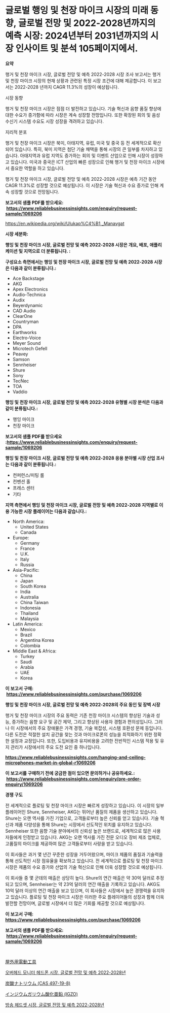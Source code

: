 <p><h1>글로벌 행잉 및 천장 마이크 시장의 미래 동향, 글로벌 전망 및 2022-2028년까지의 예측 시장: 2024년부터 2031년까지의 시장 인사이트 및 분석 105페이지에서.</h1></p><p><strong>요약</strong></p>
<p><p>행거 및 천장 마이크 시장, 글로벌 전망 및 예측 2022-2028 시장 조사 보고서는 행거 및 천장 마이크 시장의 현재 상황과 관련된 특정 시장 조건에 대해 제공합니다. 이 보고서는 2022-2028 년까지 CAGR 11.3%의 성장이 예상됩니다.</p><p>시장 동향</p><p>행거 및 천장 마이크 시장은 점점 더 발전하고 있습니다. 기술 혁신과 음향 품질 향상에 대한 수요가 증가함에 따라 시장은 계속 성장할 전망입니다. 또한 확장된 회의 및 음성 수신기 시스템 수요도 시장 성장을 격려하고 있습니다.</p><p>지리적 분포</p><p>행거 및 천장 마이크 시장은 북미, 아태지역, 유럽, 미국 및 중국 등 전 세계적으로 확산되어 있습니다. 특히, 북미 지역은 첨단 기술 채택을 통해 시장의 큰 일부를 차지하고 있습니다. 아태지역과 유럽 지역도 증가하는 회의 및 이벤트 산업으로 인해 시장이 성장하고 있습니다. 미국과 중국은 ICT 산업의 빠른 성장으로 인해 행거 및 천장 마이크 시장에서 중요한 역할을 하고 있습니다.</p><p>행거 및 천장 마이크 시장, 글로벌 전망 및 예측 2022-2028 시장은 예측 기간 동안 CAGR 11.3%로 성장할 것으로 예상됩니다. 이 시장은 기술 혁신과 수요 증가로 인해 계속 성장할 것으로 전망됩니다.</p></p>
<p><strong>보고서의 샘플 PDF를 받으세요: &nbsp;<a href="https://www.reliablebusinessinsights.com/enquiry/request-sample/1069206">https://www.reliablebusinessinsights.com/enquiry/request-sample/1069206</a></strong></p>
<p><a href="https://en.wikipedia.org/wiki/Ulukap%C4%B1,_Manavgat">https://en.wikipedia.org/wiki/Ulukap%C4%B1,_Manavgat</a></p>
<p><strong>시장 세분화:</strong></p>
<p><strong> 행잉 및 천장 마이크 시장, 글로벌 전망 및 예측 2022-2028 시장은 개요, 배포, 애플리케이션 및 지역으로 더 분류됩니다. :</strong></p>
<p><strong>구성요소 측면에서는 행잉 및 천장 마이크 시장, 글로벌 전망 및 예측 2022-2028 시장은 다음과 같이 분류됩니다.:</strong></p>
<p><ul><li>Ace Backstage</li><li>AKG</li><li>Apex Electronics</li><li>Audio-Technica</li><li>Audix</li><li>Beyerdynamic</li><li>CAD Audio</li><li>ClearOne</li><li>Countryman</li><li>DPA</li><li>Earthworks</li><li>Electro-Voice</li><li>Meyer Sound</li><li>Microtech Gefell</li><li>Peavey</li><li>Samson</li><li>Sennheiser</li><li>Shure</li><li>Sony</li><li>TecNec</li><li>TOA</li><li>Vaddio</li></ul></p>
<p><strong> 행잉 및 천장 마이크 시장, 글로벌 전망 및 예측 2022-2028 유형별 시장 분석은 다음과 같이 분류됩니다.:</strong></p>
<p><ul><li>행잉 마이크</li><li>천장 마이크</li></ul></p>
<p><strong>보고서의 샘플 PDF를 받으세요 :<a href="https://www.reliablebusinessinsights.com/enquiry/request-sample/1069206">https://www.reliablebusinessinsights.com/enquiry/request-sample/1069206</a></strong></p>
<p><strong> 행잉 및 천장 마이크 시장, 글로벌 전망 및 예측 2022-2028 응용 분야별 시장 산업 조사는 다음과 같이 분류됩니다.:</strong></p>
<p><ul><li>컨퍼런스/미팅 룸</li><li>컨벤션 홀</li><li>프레스 센터</li><li>기타</li></ul></p>
<p><strong>지역 측면에서 행잉 및 천장 마이크 시장, 글로벌 전망 및 예측 2022-2028 지역별로 이용 가능한 시장 플레이어는 다음과 같습니다.:</strong></p>
<p><ul>
    <li>
        North America:
        <ul>
            <li>United States</li>
            <li>Canada</li>
        </ul>
    </li>
    <li>
        Europe:
        <ul>
            <li>Germany</li>
            <li>France</li>
            <li>U.K.</li>
            <li>Italy</li>
            <li>Russia</li>
        </ul>
    </li>
    <li>
        Asia-Pacific:
        <ul>
            <li>China</li>
            <li>Japan</li>
            <li>South Korea</li>
            <li>India</li>
            <li>Australia</li>
            <li>China Taiwan</li>
            <li>Indonesia</li>
            <li>Thailand</li>
            <li>Malaysia</li>
        </ul>
    </li>
    <li>
        Latin America:
        <ul>
            <li>Mexico</li>
            <li>Brazil</li>
            <li>Argentina Korea</li>
            <li>Colombia</li>
        </ul>
    </li>
    <li>
        Middle East & Africa:
        <ul>
            <li>Turkey</li>
            <li>Saudi</li>
            <li>Arabia</li>
            <li>UAE</li>
            <li>Korea</li>
        </ul>
    </li>
    </ul></p>
<p><strong>이 보고서 구매: &nbsp;<a href="https://www.reliablebusinessinsights.com/purchase/1069206">https://www.reliablebusinessinsights.com/purchase/1069206</a></strong></p>
<p><strong>행잉 및 천장 마이크 시장, 글로벌 전망 및 예측 2022-2028의 주요 동인 및 장벽 시장</strong></p>
<p><p>행거 및 천장 마이크 시장의 주요 동력은 기존 천장 마이크 시스템의 향상된 기술과 성능, 증가하는 음향 요구 및 공간 제약, 그리고 향상된 사용자 경험과 편의성입니다. 그러나 이 시장에서의 주요 장애물은 가격 경쟁, 기술 복잡성, 시스템 호환성 문제 등입니다. 다른 도전은 적절한 설치 공간을 찾는 것과 마이크로폰의 성능을 최적화하기 위한 정확한 설정과 교정입니다. 또한, 도입비용과 유지비용을 고려한 전반적인 시스템 적용 및 유지 관리가 시장에서의 주요 도전 요인 중 하나입니다.</p></p>
<p><strong><a href="https://www.reliablebusinessinsights.com/hanging-and-ceiling-microphones-market-in-global-r1069206">https://www.reliablebusinessinsights.com/hanging-and-ceiling-microphones-market-in-global-r1069206</a></strong></p>
<p><strong>이 보고서를 구매하기 전에 궁금한 점이 있으면 문의하거나 공유하세요.: &nbsp;<a href="https://www.reliablebusinessinsights.com/enquiry/pre-order-enquiry/1069206">https://www.reliablebusinessinsights.com/enquiry/pre-order-enquiry/1069206</a></strong></p>
<p><strong>경쟁 구도</strong></p>
<p><p>전 세계적으로 플로팅 및 천장 마이크 시장은 빠르게 성장하고 있습니다. 이 시장의 일부 플레이어인 Shure, Sennheiser, AKG는 뛰어난 품질의 제품을 생산하고 있습니다. Shure는 오랜 역사를 가진 기업으로, 고객들로부터 높은 신뢰를 얻고 있습니다. 기술 혁신과 제품 다양성을 통해 Shure는 시장에서 선도적인 위치를 유지하고 있습니다. Sennheiser 또한 음향 기술 분야에서의 신뢰성 높은 브랜드로, 세계적으로 많은 사용자들에게 인정받고 있습니다. AKG는 오랜 역사를 가진 전문 오디오 장비 제조 업체로, 고품질의 마이크를 제공하여 많은 고객들로부터 사랑을 받고 있습니다.</p><p>이 회사들은 과거 몇 년간 꾸준한 성장을 거두어왔으며, 마이크 제품의 품질과 기술력을 통해 선도적인 시장 점유율을 확보하고 있습니다. 전 세계적으로 플로팅 및 천장 마이크 시장은 제품의 수요 증가와 산업의 기술 혁신으로 인해 더욱 성장할 것으로 예상됩니다.</p><p>이 회사들 중 몇 군데의 매출은 상당히 높다. Shure의 연간 매출은 약 30억 달러로 추정되고 있으며, Sennheiser는 약 23억 달러의 연간 매출을 기록하고 있습니다. AKG도 10억 달러 이상의 연간 매출을 보고 있으며, 이 회사들은 시장에서 높은 경쟁력을 유지하고 있습니다. 플로팅 및 천장 마이크 시장은 이러한 주요 플레이어들의 성장과 함께 더욱 발전할 전망이며, 글로벌 시장에서 더 많은 기회를 제공할 것으로 예상됩니다.</p></p>
<p><strong>이 보고서 구매: &nbsp; <a href="https://www.reliablebusinessinsights.com/purchase/1069206">https://www.reliablebusinessinsights.com/purchase/1069206</a></strong></p>
<p><strong>보고서의 샘플 PDF를 받으세요: &nbsp;<a href="https://www.reliablebusinessinsights.com/enquiry/request-sample/1069206">https://www.reliablebusinessinsights.com/enquiry/request-sample/1069206</a></strong><strong></strong></p>
<p>&nbsp;</p>
<p><p><a href="https://medium.com/@chloekessler01/%E3%82%A2%E3%82%A6%E3%83%88%E3%83%89%E3%82%A2%E3%83%91%E3%83%AF%E3%83%BC%E3%83%84%E3%83%BC%E3%83%AB%E5%B8%82%E5%A0%B4%E3%81%AF-%E5%B8%82%E5%A0%B4%E3%82%B7%E3%82%A7%E3%82%A2-%E5%B8%82%E5%A0%B4%E5%8B%95%E5%90%91-%E5%B8%82%E5%A0%B4%E6%88%90%E9%95%B7%E3%81%AB%E9%96%A2%E3%81%99%E3%82%8B%E6%83%85%E5%A0%B1%E3%82%92%E6%8F%90%E4%BE%9B%E3%81%97%E3%81%BE%E3%81%99-59c706ebf722">屋外用電動工具</a></p><p><a href="https://github.com/FelipeGrrady654556/Market-Research-Report-List-2/blob/main/7393284130697.md">오버헤드 모니터 헤드폰 시장, 글로벌 전망 및 예측 2022-2028년</a></p><p><a href="https://github.com/pepo3k/Market-Research-Report-List-2/blob/main/7531349134003.md">炭酸ナトリウム (CAS 497-19-8)</a></p><p><a href="https://github.com/nemesis2824/Market-Research-Report-List-2/blob/main/5865720134004.md">インジウムガリウム酸化亜鉛 (IGZO)</a></p><p><a href="https://github.com/shade463/Market-Research-Report-List-2/blob/main/5151234130698.md">방송 헤드셋 시장, 글로벌 전망 및 예측 2022-2028년</a></p></p>